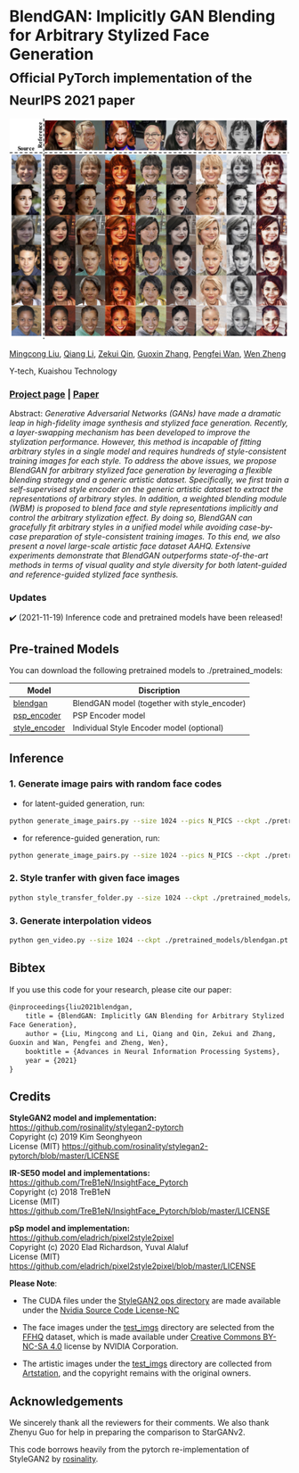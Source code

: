 # BlendGAN: Implicitly GAN Blending for Arbitrary Stylized Face Generation <br><sub>Official PyTorch implementation of the NeurIPS 2021 paper</sub>

![teaser](./index_files/teaser.jpg)

[Mingcong Liu](https://scholar.google.com/citations?user=IYx0IbgAAAAJ), [Qiang Li](https://scholar.google.com/citations?user=GGPvOP4AAAAJ), [Zekui Qin](https://github.com/ZekuiQin), [Guoxin Zhang](), [Pengfei Wan](), [Wen Zheng](https://sites.google.com/view/zhengwen-kwai)

Y-tech, Kuaishou Technology


### [Project page](https://onion-liu.github.io/BlendGAN) |   [Paper](https://arxiv.org/abs/2110.11728)

Abstract: *Generative Adversarial Networks (GANs) have made a dramatic leap in high-fidelity image synthesis and stylized face generation. Recently, a layer-swapping mechanism has been developed to improve the stylization performance. However, this method is incapable of fitting arbitrary styles in a single model and requires hundreds of style-consistent training images for each style. To address the above issues, we propose BlendGAN for arbitrary stylized face generation by leveraging a flexible blending strategy and a generic artistic dataset. Specifically, we first train a self-supervised style encoder on the generic artistic dataset to extract the representations of arbitrary styles. In addition, a weighted blending module (WBM) is proposed to blend face and style representations implicitly and control the arbitrary stylization effect. By doing so, BlendGAN can gracefully fit arbitrary styles in a unified model while avoiding case-by-case preparation of style-consistent training images. To this end, we also present a novel large-scale artistic face dataset AAHQ. Extensive experiments demonstrate that BlendGAN outperforms state-of-the-art methods in terms of visual quality and style diversity for both latent-guided and reference-guided stylized face synthesis.*

### Updates

:heavy_check_mark: (2021-11-19) Inference code and pretrained models have been released! 

## Pre-trained Models

You can download the following pretrained models to ./pretrained_models:

|  Model  | Discription  |
|  ----  | ----  |
| [blendgan](https://drive.google.com/file/d/1eF04jKMLAb9DvzI72m8Akn5ykWf3EafE/view?usp=sharing)  | BlendGAN model (together with style_encoder) |
| [psp_encoder](https://drive.google.com/file/d/14nevG94hNkkwaoK5eJLF1iv78cv5O8fN/view?usp=sharing) | PSP Encoder model |
| [style_encoder](https://drive.google.com/file/d/1EaM0ZYsAMdPkbRz0smLNIlJ1rxVAhbEz/view?usp=sharing) | Individual Style Encoder model (optional) |

## Inference

### 1. Generate image pairs with random face codes

- for latent-guided generation, run:

```bash
python generate_image_pairs.py --size 1024 --pics N_PICS --ckpt ./pretrained_models/blendgan.pt --outdir results/generated_pairs/latent_guided/
```

- for reference-guided generation, run:

```bash
python generate_image_pairs.py --size 1024 --pics N_PICS --ckpt ./pretrained_models/blendgan.pt --style_img ./test_imgs/style_imgs/100036.png --outdir results/generated_pairs/reference_guided/
```

### 2. Style tranfer with given face images

```bash
python style_transfer_folder.py --size 1024 --ckpt ./pretrained_models/blendgan.pt --psp_encoder_ckpt ./pretrained_models/psp_encoder.pt --style_img_path ./test_imgs/style_imgs/ --input_img_path ./test_imgs/face_imgs/ --outdir results/style_transfer/
```

### 3. Generate interpolation videos

```bash
python gen_video.py --size 1024 --ckpt ./pretrained_models/blendgan.pt --psp_encoder_ckpt ./pretrained_models/psp_encoder.pt --style_img_path ./test_imgs/style_imgs/ --input_img_path ./test_imgs/face_imgs/ --outdir results/inter_videos/
```


## Bibtex
If you use this code for your research, please cite our paper:
```
@inproceedings{liu2021blendgan,
    title = {BlendGAN: Implicitly GAN Blending for Arbitrary Stylized Face Generation},
    author = {Liu, Mingcong and Li, Qiang and Qin, Zekui and Zhang, Guoxin and Wan, Pengfei and Zheng, Wen},
    booktitle = {Advances in Neural Information Processing Systems},
    year = {2021}
}
```

## Credits
**StyleGAN2 model and implementation:**  
https://github.com/rosinality/stylegan2-pytorch  
Copyright (c) 2019 Kim Seonghyeon  
License (MIT) https://github.com/rosinality/stylegan2-pytorch/blob/master/LICENSE  

**IR-SE50 model and implementations:**  
https://github.com/TreB1eN/InsightFace_Pytorch  
Copyright (c) 2018 TreB1eN  
License (MIT) https://github.com/TreB1eN/InsightFace_Pytorch/blob/master/LICENSE

**pSp model and implementation:**   
https://github.com/eladrich/pixel2style2pixel  
Copyright (c) 2020 Elad Richardson, Yuval Alaluf  
License (MIT) https://github.com/eladrich/pixel2style2pixel/blob/master/LICENSE

**Please Note**:

- The CUDA files under the [StyleGAN2 ops directory](./op) are made available under the [Nvidia Source Code License-NC](https://nvlabs.github.io/stylegan2/license.html)

- The face images under the [test_imgs](./test_imgs/face_imgs) directory are selected from the [FFHQ](https://github.com/NVlabs/ffhq-dataset) dataset, which is made available under [Creative Commons BY-NC-SA 4.0](https://creativecommons.org/licenses/by-nc-sa/4.0/) license by NVIDIA Corporation.

- The artistic images under the [test_imgs](./test_imgs/style_imgs) directory are collected from [Artstation](https://www.artstation.com), and the copyright remains with the original owners.


## Acknowledgements

We sincerely thank all the reviewers for their comments. We also thank Zhenyu Guo for help in preparing the comparison to StarGANv2.

This code borrows heavily from the pytorch re-implementation of StyleGAN2 by [rosinality](https://github.com/rosinality/stylegan2-pytorch).

